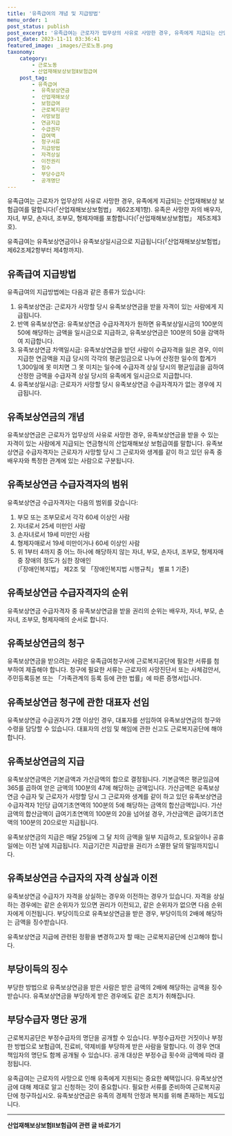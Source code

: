 ```yaml
---
title: '유족급여의 개념 및 지급방법'
menu_order: 1
post_status: publish
post_excerpt: '유족급여는 근로자가 업무상의 사유로 사망한 경우, 유족에게 지급되는 산업재해보상 보험급여를 말합니다  산업재해보상보험법  제62조제1항 . 유족은 사망한 자의 배우자, 자녀, 부모, 손자녀, 조부모, 형제자매를 포함합니다  산업재해보상보험법  제5조제3호 .'
post_date: 2023-11-11 03:36:41
featured_image: _images/근로노동.png
taxonomy:
    category:
        - 근로노동
        - 산업재해보상보험Ⅱ보험급여
    post_tag:
        - 유족급여
        -  유족보상연금
        -  산업재해보상
        -  보험급여
        -  근로복지공단
        -  사망보험
        -  연금지급
        -  수급권자
        -  급여액
        -  청구서류
        -  지급방법
        -  자격상실
        -  이전권리
        -  징수
        -  부당수급자
        -  공개명단
---
```



유족급여는 근로자가 업무상의 사유로 사망한 경우, 유족에게 지급되는 산업재해보상 보험급여를 말합니다(「산업재해보상보험법」 제62조제1항). 유족은 사망한 자의 배우자, 자녀, 부모, 손자녀, 조부모, 형제자매를 포함합니다(「산업재해보상보험법」 제5조제3호).

유족급여는 유족보상연금이나 유족보상일시금으로 지급됩니다(「산업재해보상보험법」 제62조제2항부터 제4항까지).

## 유족급여 지급방법

유족급여의 지급방법에는 다음과 같은 종류가 있습니다:

1. 유족보상연금: 근로자가 사망할 당시 유족보상연금을 받을 자격이 있는 사람에게 지급됩니다.
2. 반액 유족보상연금: 유족보상연금 수급자격자가 원하면 유족보상일시금의 100분의 50에 해당하는 금액을 일시금으로 지급하고, 유족보상연금은 100분의 50을 감액하여 지급합니다.
3. 유족보상연금 차액일시금: 유족보상연금을 받던 사람이 수급자격을 잃은 경우, 이미 지급한 연금액을 지급 당시의 각각의 평균임금으로 나누어 산정한 일수의 합계가 1,300일에 못 미치면 그 못 미치는 일수에 수급자격 상실 당시의 평균임금을 곱하여 산정한 금액을 수급자격 상실 당시의 유족에게 일시금으로 지급합니다.
4. 유족보상일시금: 근로자가 사망할 당시 유족보상연금 수급자격자가 없는 경우에 지급됩니다.

## 유족보상연금의 개념

유족보상연금은 근로자가 업무상의 사유로 사망한 경우, 유족보상연금을 받을 수 있는 자격이 있는 사람에게 지급되는 연금형식의 산업재해보상 보험급여를 말합니다. 유족보상연금 수급자격자는 근로자가 사망할 당시 그 근로자와 생계를 같이 하고 있던 유족 중 배우자와 특정한 관계에 있는 사람으로 구분됩니다.

## 유족보상연금 수급자격자의 범위

유족보상연금 수급자격자는 다음의 범위를 갖습니다:

1. 부모 또는 조부모로서 각각 60세 이상인 사람
2. 자녀로서 25세 미만인 사람
3. 손자녀로서 19세 미만인 사람
4. 형제자매로서 19세 미만이거나 60세 이상인 사람
5. 위 1부터 4까지 중 어느 하나에 해당하지 않는 자녀, 부모, 손자녀, 조부모, 형제자매 중 장애의 정도가 심한 장애인  
(「장애인복지법」 제2조 및 「장애인복지법 시행규칙」 별표 1 기준)

## 유족보상연금 수급자격자의 순위

유족보상연금 수급자격자 중 유족보상연금을 받을 권리의 순위는 배우자, 자녀, 부모, 손자녀, 조부모, 형제자매의 순서로 합니다.

## 유족보상연금의 청구

유족보상연금을 받으려는 사람은 유족급여청구서에 근로복지공단에 필요한 서류를 첨부하여 제출해야 합니다. 청구에 필요한 서류는 근로자의 사망진단서 또는 사체검안서, 주민등록등본 또는 「가족관계의 등록 등에 관한 법률」에 따른 증명서입니다. 

## 유족보상연금 청구에 관한 대표자 선임

유족보상연금 수급권자가 2명 이상인 경우, 대표자를 선임하여 유족보상연금의 청구와 수령을 담당할 수 있습니다. 대표자의 선임 및 해임에 관한 신고도 근로복지공단에 해야 합니다.

## 유족보상연금의 지급

유족보상연금액은 기본금액과 가산금액의 합으로 결정됩니다. 기본금액은 평균임금에 365를 곱하여 얻은 금액의 100분의 47에 해당하는 금액입니다. 가산금액은 유족보상연금 수급자 및 근로자가 사망할 당시 그 근로자와 생계를 같이 하고 있던 유족보상연금 수급자격자 1인당 급여기초연액의 100분의 5에 해당하는 금액의 합산금액입니다. 가산금액의 합산금액이 급여기초연액의 100분의 20을 넘어설 경우, 가산금액은 급여기초연액의 100분의 20으로만 지급됩니다.

유족보상연금의 지급은 매달 25일에 그 달 치의 금액을 일부 지급하고, 토요일이나 공휴일에는 이전 날에 지급됩니다. 지급기간은 지급받을 권리가 소멸한 달의 말일까지입니다.

## 유족보상연금 수급자의 자격 상실과 이전

유족보상연금 수급자가 자격을 상실하는 경우와 이전하는 경우가 있습니다. 자격을 상실하는 경우에는 같은 순위자가 있으면 권리가 이전되고, 같은 순위자가 없으면 다음 순위자에게 이전됩니다. 부당이득으로 유족보상연금을 받은 경우, 부당이득의 2배에 해당하는 금액을 징수받습니다.

유족보상연금 지급에 관련된 정황을 변경하고자 할 때는 근로복지공단에 신고해야 합니다.

## 부당이득의 징수

부당한 방법으로 유족보상연금을 받은 사람은 받은 금액의 2배에 해당하는 금액을 징수받습니다. 유족보상연금을 부당하게 받은 경우에도 같은 조치가 취해집니다.

## 부당수급자 명단 공개

근로복지공단은 부정수급자의 명단을 공개할 수 있습니다. 부정수급자란 거짓이나 부정한 방법으로 보험급여, 진료비, 약제비를 부당하게 받은 사람을 말합니다. 이 경우 연대책임자의 명단도 함께 공개될 수 있습니다. 공개 대상은 부정수급 횟수와 금액에 따라 결정됩니다.

유족급여는 근로자의 사망으로 인해 유족에게 지원되는 중요한 혜택입니다. 유족보상연금에 대해 제대로 알고 신청하는 것이 중요합니다. 필요한 서류를 준비하여 근로복지공단에 청구하십시오. 유족보상연금은 유족의 경제적 안정과 복지를 위해 존재하는 제도입니다.
<!-- wp:separator -->
<hr class="wp-block-separator has-alpha-channel-opacity"/>
<!-- /wp:separator -->

<!-- wp:group {"backgroundColor":"base","layout":{"type":"constrained"}} -->
<div class="wp-block-group has-base-background-color has-background"><!-- wp:paragraph {"align":"center","fontSize":"medium"} -->
<p class="has-text-align-center has-large-font-size"><strong>산업재해보상보험Ⅱ보험급여 관련 글 바로가기</strong></p>
<!-- /wp:paragraph -->


<!-- wp:latest-posts
{"categories":[{"id":10872,"count":19,"description":"","link":"https://uknowlaw.com/category/%ec%82%b0%ec%97%85%ec%9e%ac%ed%95%b4%eb%b3%b4%ec%83%81%eb%b3%b4%ed%97%98%e2%85%b1%eb%b3%b4%ed%97%98%ea%b8%89%ec%97%ac/","name":"산업재해보상보험Ⅱ보험급여","slug":"산업재해보상보험Ⅱ보험급여","taxonomy":"category","parent":0,"meta":[],"_links":{"self":[{"href":"https://uknowlaw.com/wp-json/wp/v2/categories/10872"}],"collection":[{"href":"https://uknowlaw.com/wp-json/wp/v2/categories"}],"about":[{"href":"https://uknowlaw.com/wp-json/wp/v2/taxonomies/category"}],"wp:post_type":[{"href":"https://uknowlaw.com/wp-json/wp/v2/posts?categories=10872"}],"curies":[{"name":"wp","href":"https://api.w.org/{rel}","templated":true}]}}]} /--></div>
<!-- /wp:group -->